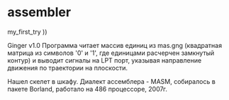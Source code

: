 # assembler
my_first_try ))

Ginger v1.0
Программа читает массив единиц из mas.gng (квадратная матрица из символов '0' и '1', где единицами расчерчен замкнутый контур)
и выводит сигналы на LPT порт, указывая направление движения по траектории на плоскости.

Нашел скелет в шкафу. Диалект ассемблера - MASM, собиралось в пакете Borland, работало на 486 процессоре, 2007г.
